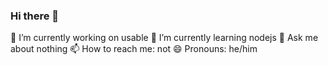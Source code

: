 ### Hi there 👋

🔭 I’m currently working on usable
🌱 I’m currently learning nodejs
💬 Ask me about nothing
📫 How to reach me: not
😄 Pronouns: he/him

